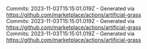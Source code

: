 Commits: 2023-11-03T15:15:01.019Z - Generated via https://github.com/marketplace/actions/artificial-grass
<br>
Commits: 2023-11-03T15:15:01.019Z - Generated via https://github.com/marketplace/actions/artificial-grass
<br>
Commits: 2023-11-03T15:15:01.019Z - Generated via https://github.com/marketplace/actions/artificial-grass
<br>

